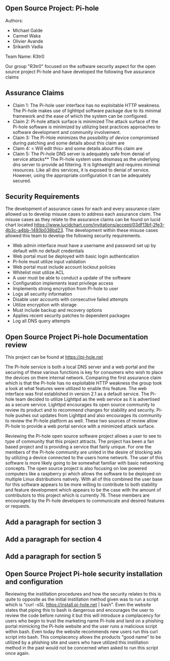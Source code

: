 Open Source Project:  Pi-hole
-----------------------------

Authors:  
<ul>            
<li>Michael Galde </li>
<li>Carmel Waka </li>
<li>Olivier Avande</li>
<li>Srikanth Vadla</li>
</ul>
Team Name: R3tr0

Our group "R3tr0" focused on the software security aspect for the open source project Pi-hole and have developed the following five assurance claims


Assurance Claims
-----------------
<ul>
<li>Claim 1: The Pi-hole user interface has no exploitable HTTP weakness.
The Pi-hole makes use of lighhtpd software package due to its minimal framework and the ease of which the system can be configured.
</li>
<li>Claim 2: Pi-hole attack surface is minimized
The attack surface of the Pi-hole software is minimized by utilizing best practices approaches to software development and community involvement.
</li>
<li>Claim 3: The Pi-Hole minimizes the possibility of device compromised during patching
and some details about this claim are
</li>
<li>Claim 4: <  Will edit this>
and some details about this claim are
</li>
<li>Claim 5: The Pi-hole DNS server is adequately safe from denial of service attacks**
The Pi-hole system uses dnsmasq as the underlying dns server to provide ad filtering. It is lightweight and requires minimal resources.
Like all dns services, it is exposed to denial of service. However, using the appropriate configuration it can be adequately secured.
</li>
</ul>

Security Requirements
---------------------
The development of assurance cases for each and every assurance claim allowed us to develop misuse cases to address each assurance claim. The misuse cases as they relate to the assurance claims can be found on lucid chart located https://www.lucidchart.com/invitations/accept/03df13bf-2fe3-4b3c-a4bb-1493b038bd23. The development within these misuse cases allowed this team to develop the following security requirements.
<ul>
<li>Web admin interface must have a username and password set up by default with no default credentials</li>
<li>Web portal must be deployed with basic login authentication</li>
<li>Pi-hole must utilize input validation</li>
<li>Web portal must include account lockout policies</li>
<li>Whitelist mist utilize ACL</li>
<li>A user must be able to conduct a update of the software</li>
<li>Configuration implements least privilege access</li>
<li>Implements strong encryption from Pi-hole to user</li>
<li>Logs all security information</li>
<li>Disable user accounts with consecutive failed attempts</li>
<li>Utilize encryption with storage</li>
<li>Must include backup and recovery options</li>
<li>Applies recent security patches to dependent packages</li>
<li>Log all DNS query attempts</li>
</ul>

Open Source Project Pi-hole Documentation review
------------------------------------------------

This project can be found at https://pi-hole.net

The Pi-hole service is both a local DNS server and a web portal and the securing of these various functions is key for consumers who wish to place the devices on there internal network. Comparing the first assurance claim which is that the Pi-hole has no exploitable HTTP weakness the group took a look at what features were utilized to enable this feature. The web interface was first established in version 2.1 as a default service. The Pi-hole team decided to utilize Lighttpd as the web service as it is advertised as a secure service. Lighttpd encourages its open source community to review its product and to recommend changes for stability and security. Pi-hole pushes out updates from Lighttpd and also encourages its community to review the Pi-hole platform as well. These two sources of review allow Pi-hole to provide a web portal service with a minimized attack surface.

Reviewing the Pi-hole open source software project allows a user to see to type of community that this project attracts. The project has been a fan based project and is providing a service that fairly unique. For one the members of the Pi-hole community are united in the desire of blocking ads by utilizing a device connected to the users home network. The user of this software is more likely going to be somewhat familiar with basic networking concepts. The open source project is also focusing on low powered computers like a raspberry pi which allows the software to be deployed on multiple Linux distributions natively. With all of this combined the user base for this software appears to be more willing to contribute to both stability and feature development which appears to be the case with the amount of contributors to this project which is currently 76. These members are encouraged by the Pi-hole developers to communicate and desired features or requests.

## Add a paragraph for section 3

## Add a paragraph for section 4

## Add a paragraph for section 5

Open Source Project Pi-hole security installation and configuration
--------------------------------------------------------------------
Reviewing the instillation procedures and how the security relates to this is quite to opposite as the initial instillation method given was to run a <curl> script which is "curl -sSL https://install.pi-hole.net | bash". Even the website states that piping this to bash is dangerous and encourages the user to review the code before running it but this will introduce a complacency for users who begin to trust the marketing name Pi-hole and land on a phishing portal mimicking the Pi-hole website and the user runs a malicious script within bash. Even today the website recommends new users run this curl script into bash. This complacency allows the products "good name" to be utilized by a phishing site and users who have utilized this instillation method in the past would not be concerned when asked to run this script once again. 
